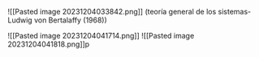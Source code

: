 ![[Pasted image 20231204033842.png]] (teoría general de los sistemas- Ludwig von Bertalaffy (1968))

![[Pasted image 20231204041714.png]]
![[Pasted image 20231204041818.png]]p
